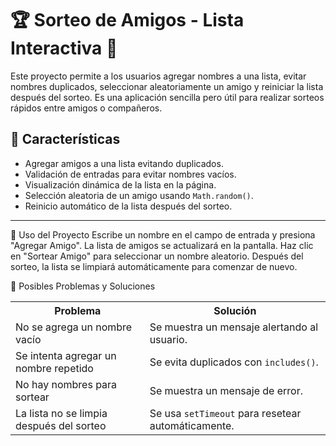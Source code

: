 # 🏆 Sorteo de Amigos - Lista Interactiva 🎉

Este proyecto permite a los usuarios agregar nombres a una lista, evitar nombres duplicados, seleccionar aleatoriamente un amigo y reiniciar la lista después del sorteo. Es una aplicación sencilla pero útil para realizar sorteos rápidos entre amigos o compañeros.

## 🚀 Características
- Agregar amigos a una lista evitando duplicados.
- Validación de entradas para evitar nombres vacíos.
- Visualización dinámica de la lista en la página.
- Selección aleatoria de un amigo usando `Math.random()`.
- Reinicio automático de la lista después del sorteo.

---

📝 Uso del Proyecto
Escribe un nombre en el campo de entrada y presiona "Agregar Amigo".
La lista de amigos se actualizará en la pantalla.
Haz clic en "Sortear Amigo" para seleccionar un nombre aleatorio.
Después del sorteo, la lista se limpiará automáticamente para comenzar de nuevo.

🚨 Posibles Problemas y Soluciones

<table>
  <tr>
    <th>Problema</th>
    <th>Solución</th>
  </tr>
  <tr>
    <td>No se agrega un nombre vacío</td>
    <td>Se muestra un mensaje alertando al usuario.</td>
  </tr>
  <tr>
    <td>Se intenta agregar un nombre repetido</td>
    <td>Se evita duplicados con <code>includes()</code>.</td>
  </tr>
  <tr>
    <td>No hay nombres para sortear</td>
    <td>Se muestra un mensaje de error.</td>
  </tr>
  <tr>
    <td>La lista no se limpia después del sorteo</td>
    <td>Se usa <code>setTimeout</code> para resetear automáticamente.</td>
  </tr>
</table>

